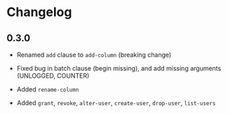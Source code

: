 # Changelog

## 0.3.0

* Renamed `add` clause to `add-column` (breaking change)

* Fixed bug in batch clause (begin missing), and add missing arguments
  (UNLOGGED, COUNTER)

* Added `rename-column`

* Added `grant`, `revoke`, `alter-user`, `create-user`, `drop-user`, `list-users`
